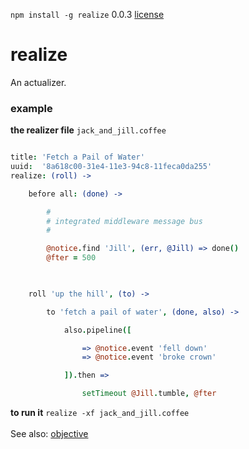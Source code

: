 `npm install -g realize` 0.0.3 [license](./license)

realize
=======

An actualizer. <br />

### example

**the realizer file** `jack_and_jill.coffee`

```coffee

title: 'Fetch a Pail of Water'
uuid:  '8a618c00-31e4-11e3-94c8-11feca0da255'
realize: (roll) -> 

    before all: (done) -> 

        #
        # integrated middleware message bus
        # 

        @notice.find 'Jill', (err, @Jill) => done()
        @fter = 500
        


    roll 'up the hill', (to) -> 

        to 'fetch a pail of water', (done, also) -> 

            also.pipeline([

                => @notice.event 'fell down'
                => @notice.event 'broke crown'

            ]).then => 

                setTimeout @Jill.tumble, @fter


```

**to run it** `realize -xf jack_and_jill.coffee` <br />
<br />
See also: [objective](https://github.com/nomilous/objective)

